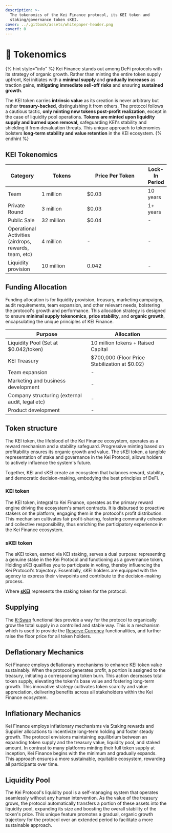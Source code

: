 ```yaml
---
description: >-
  The tokenomics of the Kei Finance protocol, its KEI token and
  staking/governance token sKEI.
cover: ../.gitbook/assets/whitepaper-header.png
coverY: 0
---
```


# 🚀 Tokenomics

{% hint style="info" %}
Kei Finance stands out among DeFi protocols with its strategy of organic growth. Rather than minting the entire token supply upfront, Kei initiates with a **minimal supply** and **gradually increases** as traction gains, **mitigating immediate sell-off risks** and ensuring **sustained growth**.

The KEI token carries **intrinsic value** as its creation is never arbitrary but rather **treasury-backed**, distinguishing it from others. The protocol follows a cautious tactic, **only minting new tokens post-profit realization**, except in the case of liquidity pool operations. **Tokens are minted upon liquidity supply and burned upon removal,** safeguarding KEI's stability and shielding it from devaluation threats. This unique approach to tokenomics bolsters **long-term stability and value retention** in the KEI ecosystem.
{% endhint %}

## **KEI Tokenomics**

<table><thead><tr><th>Category</th><th width="126">Tokens</th><th width="174">Price Per Token</th><th>Lock-In Period</th></tr></thead><tbody><tr><td>Team</td><td>1 million</td><td>$0.03</td><td>10 years</td></tr><tr><td>Private Round</td><td>3 million</td><td>$0.03</td><td>1+ years</td></tr><tr><td>Public Sale</td><td>32 million</td><td>$0.04</td><td>-</td></tr><tr><td>Operational Activities (airdrops, rewards, team, etc)</td><td>4 million</td><td>-</td><td>-</td></tr><tr><td>Liquidity provision</td><td>10 million</td><td>0.042</td><td>-</td></tr></tbody></table>

## **Funding Allocation**

Funding allocation is for liquidity provision, treasury, marketing campaigns, audit requirements, team expansion, and other relevant needs, bolstering the protocol's growth and performance. This allocation strategy is designed to ensure **minimal supply tokenomics**, **price stability**, and **organic growth**, encapsulating the unique principles of KEI Finance.

| Purpose                                         | Allocation                                    |
| ----------------------------------------------- | --------------------------------------------- |
| Liquidity Pool (Set at $0.042/token)            | 10 million tokens + Raised Capital            |
| KEI Treasury                                    | $700,000 (Floor Price Stabilization at $0.02) |
| Team expansion                                  | -                                             |
| Marketing and business development              | -                                             |
| Company structuring (external audit, legal etc) | -                                             |
| Product development                             | -                                             |

## Token structure

The KEI token, the lifeblood of the Kei Finance ecosystem, operates as a reward mechanism and a stability safeguard. Progressive minting based on profitability ensures its organic growth and value. The sKEI token, a tangible representation of stake and governance in the Kei Protocol, allows holders to actively influence the system's future.&#x20;

Together, KEI and sKEI create an ecosystem that balances reward, stability, and democratic decision-making, embodying the best principles of DeFi.

### KEI token

The KEI token, integral to Kei Finance, operates as the primary reward engine driving the ecosystem's smart contracts. It is disbursed to proactive stakers on the platform, engaging them in the protocol's profit distribution. This mechanism cultivates fair profit-sharing, fostering community cohesion and collective responsibility, thus enriching the participatory experience in the Kei Finance ecosystem.

### sKEI token

The sKEI token, earned via KEI staking, serves a dual purpose: representing a genuine stake in the Kei Protocol and functioning as a governance token. Holding sKEI qualifies you to participate in voting, thereby influencing the Kei Protocol's trajectory. Essentially, sKEI holders are equipped with the agency to express their viewpoints and contribute to the decision-making process.

Where [**sKEI**](tokenomics.md#skei-token) represents the staking token for the protocol.

## Supplying

The [K-Swap](../kei-financial-services/swapping/) functionalities provide a way for the protocol to organically grow the total supply in a controlled and stable way. This is a mechanism which is used to provide the [Reserve Currency](reserve-currency.md) functionalities, and further raise the floor price for all token holders.

## Deflationary Mechanics

Kei Finance employs deflationary mechanisms to enhance KEI token value sustainably. When the protocol generates profit, a portion is assigned to the treasury, initiating a corresponding token burn. This action decreases total token supply, elevating the token's base value and fostering long-term growth. This innovative strategy cultivates token scarcity and value appreciation, delivering benefits across all stakeholders within the Kei Finance ecosystem.

## Inflationary Mechanics

Kei Finance employs inflationary mechanisms via Staking rewards and Supplier allocations to incentivize long-term holding and foster steady growth. The protocol envisions maintaining equilibrium between an expanding token supply and the treasury value, liquidity pool, and staked amount. In contrast to many platforms minting their full token supply at inception, Kei Finance begins with the minimum and gradually expands. This approach ensures a more sustainable, equitable ecosystem, rewarding all participants over time.

## Liquidity Pool

The Kei Protocol's liquidity pool is a self-managing system that operates seamlessly without any human intervention. As the value of the treasury grows, the protocol automatically transfers a portion of these assets into the liquidity pool, expanding its size and boosting the overall stability of the token's price. This unique feature promotes a gradual, organic growth trajectory for the protocol over an extended period to facilitate a more sustainable approach.

